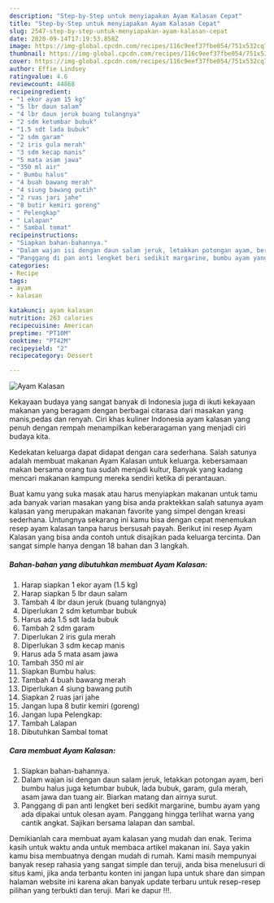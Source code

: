 ```yaml
---
description: "Step-by-Step untuk menyiapakan Ayam Kalasan Cepat"
title: "Step-by-Step untuk menyiapakan Ayam Kalasan Cepat"
slug: 2547-step-by-step-untuk-menyiapakan-ayam-kalasan-cepat
date: 2020-09-14T17:19:53.858Z
image: https://img-global.cpcdn.com/recipes/116c9eef37fbe054/751x532cq70/ayam-kalasan-foto-resep-utama.jpg
thumbnail: https://img-global.cpcdn.com/recipes/116c9eef37fbe054/751x532cq70/ayam-kalasan-foto-resep-utama.jpg
cover: https://img-global.cpcdn.com/recipes/116c9eef37fbe054/751x532cq70/ayam-kalasan-foto-resep-utama.jpg
author: Effie Lindsey
ratingvalue: 4.6
reviewcount: 44868
recipeingredient:
- "1 ekor ayam 15 kg"
- "5 lbr daun salam"
- "4 lbr daun jeruk buang tulangnya"
- "2 sdm ketumbar bubuk"
- "1.5 sdt lada bubuk"
- "2 sdm garam"
- "2 iris gula merah"
- "3 sdm kecap manis"
- "5 mata asam jawa"
- "350 ml air"
- " Bumbu halus"
- "4 buah bawang merah"
- "4 siung bawang putih"
- "2 ruas jari jahe"
- "8 butir kemiri goreng"
- " Pelengkap"
- " Lalapan"
- " Sambal tomat"
recipeinstructions:
- "Siapkan bahan-bahannya."
- "Dalam wajan isi dengan daun salam jeruk, letakkan potongan ayam, beri bumbu halus juga ketumbar bubuk, lada bubuk, garam, gula merah, asam jawa dan tuang air. Biarkan matang dan airnya surut."
- "Panggang di pan anti lengket beri sedikit margarine, bumbu ayam yang ada dipakai untuk olesan ayam. Panggang hingga terlihat warna yang cantik angkat. Sajikan bersama lalapan dan sambal."
categories:
- Recipe
tags:
- ayam
- kalasan

katakunci: ayam kalasan 
nutrition: 263 calories
recipecuisine: American
preptime: "PT10M"
cooktime: "PT42M"
recipeyield: "2"
recipecategory: Dessert

---
```



![Ayam Kalasan](https://img-global.cpcdn.com/recipes/116c9eef37fbe054/751x532cq70/ayam-kalasan-foto-resep-utama.jpg)

Kekayaan budaya yang sangat banyak di Indonesia juga di ikuti kekayaan makanan yang beragam dengan berbagai citarasa dari masakan yang manis,pedas dan renyah. Ciri khas kuliner Indonesia ayam kalasan yang penuh dengan rempah menampilkan keberaragaman yang menjadi ciri budaya kita.




Kedekatan keluarga dapat didapat dengan cara sederhana. Salah satunya adalah membuat makanan Ayam Kalasan untuk keluarga. kebersamaan makan bersama orang tua sudah menjadi kultur, Banyak yang kadang mencari makanan kampung mereka sendiri ketika di perantauan.

Buat kamu yang suka masak atau harus menyiapkan makanan untuk tamu ada banyak varian masakan yang bisa anda praktekkan salah satunya ayam kalasan yang merupakan makanan favorite yang simpel dengan kreasi sederhana. Untungnya sekarang ini kamu bisa dengan cepat menemukan resep ayam kalasan tanpa harus bersusah payah.
Berikut ini resep Ayam Kalasan yang bisa anda contoh untuk disajikan pada keluarga tercinta. Dan sangat simple hanya dengan 18 bahan dan 3 langkah.


<!--inarticleads1-->

##### Bahan-bahan yang dibutuhkan membuat Ayam Kalasan:

1. Harap siapkan 1 ekor ayam (1.5 kg)
1. Harap siapkan 5 lbr daun salam
1. Tambah 4 lbr daun jeruk (buang tulangnya)
1. Diperlukan 2 sdm ketumbar bubuk
1. Harus ada 1.5 sdt lada bubuk
1. Tambah 2 sdm garam
1. Diperlukan 2 iris gula merah
1. Diperlukan 3 sdm kecap manis
1. Harus ada 5 mata asam jawa
1. Tambah 350 ml air
1. Siapkan  Bumbu halus:
1. Tambah 4 buah bawang merah
1. Diperlukan 4 siung bawang putih
1. Siapkan 2 ruas jari jahe
1. Jangan lupa 8 butir kemiri (goreng)
1. Jangan lupa  Pelengkap:
1. Tambah  Lalapan
1. Dibutuhkan  Sambal tomat




<!--inarticleads2-->

##### Cara membuat  Ayam Kalasan:

1. Siapkan bahan-bahannya.
1. Dalam wajan isi dengan daun salam jeruk, letakkan potongan ayam, beri bumbu halus juga ketumbar bubuk, lada bubuk, garam, gula merah, asam jawa dan tuang air. Biarkan matang dan airnya surut.
1. Panggang di pan anti lengket beri sedikit margarine, bumbu ayam yang ada dipakai untuk olesan ayam. Panggang hingga terlihat warna yang cantik angkat. Sajikan bersama lalapan dan sambal.




Demikianlah cara membuat ayam kalasan yang mudah dan enak. Terima kasih untuk waktu anda untuk membaca artikel makanan ini. Saya yakin kamu bisa membuatnya dengan mudah di rumah. Kami masih mempunyai banyak resep rahasia yang sangat simple dan teruji, anda bisa menelusuri di situs kami, jika anda terbantu konten ini jangan lupa untuk share dan simpan halaman website ini karena akan banyak update terbaru untuk resep-resep pilihan yang terbukti dan teruji. Mari ke dapur !!!. 
